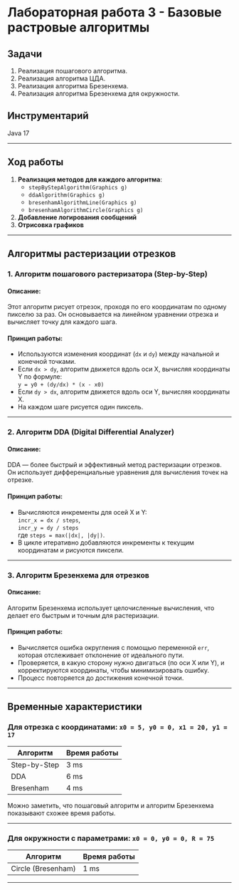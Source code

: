 # Лабораторная работа 3 - Базовые растровые алгоритмы


## Задачи
1. Реализация пошагового алгоритма.
2. Реализация алгоритма ЦДА.
3. Реализация алгоритма Брезенхема.
4. Реализация алгоритма Брезенхема для окружности.

## Инструментарий
Java 17

---

## Ход работы

1. **Реализация методов для каждого алгоритма**:
   - `stepByStepAlgorithm(Graphics g)`
   - `ddaAlgorithm(Graphics g)`
   - `bresenhamAlgorithmLine(Graphics g)`
   - `bresenhamAlgorithmCircle(Graphics g)`
2. **Добавление логирования сообщений**
3. **Отрисовка графиков**

---

## Алгоритмы растеризации отрезков

### 1. Алгоритм пошагового растеризатора (Step-by-Step)

#### Описание:
Этот алгоритм рисует отрезок, проходя по его координатам по одному пикселю за раз. Он основывается на линейном уравнении отрезка и вычисляет точку для каждого шага.

#### Принцип работы:
- Используются изменения координат (`dx` и `dy`) между начальной и конечной точками.
- Если `dx > dy`, алгоритм движется вдоль оси X, вычисляя координаты Y по формуле:  
  `y = y0 + (dy/dx) * (x - x0)`
- Если `dy > dx`, алгоритм движется вдоль оси Y, вычисляя координаты X.
- На каждом шаге рисуется один пиксель.

---

### 2. Алгоритм DDA (Digital Differential Analyzer)

#### Описание:
DDA — более быстрый и эффективный метод растеризации отрезков. Он использует дифференциальные уравнения для вычисления точек на отрезке.

#### Принцип работы:
- Вычисляются инкременты для осей X и Y:  
  `incr_x = dx / steps`,  
  `incr_y = dy / steps`  
  где `steps = max(|dx|, |dy|)`.
- В цикле итеративно добавляются инкременты к текущим координатам и рисуются пиксели.

---

### 3. Алгоритм Брезенхема для отрезков

#### Описание:
Алгоритм Брезенхема использует целочисленные вычисления, что делает его быстрым и точным для растеризации.

#### Принцип работы:
- Вычисляется ошибка округления с помощью переменной `err`, которая отслеживает отклонение от идеального пути.
- Проверяется, в какую сторону нужно двигаться (по оси X или Y), и корректируются координаты, чтобы минимизировать ошибку.
- Процесс повторяется до достижения конечной точки.

---

## Временные характеристики

### Для отрезка с координатами: `x0 = 5, y0 = 0, x1 = 20, y1 = 17`

| Алгоритм          | Время работы  |
|--------------------|---------------|
| Step-by-Step       | 3 ms   |
| DDA                | 6 ms   |
| Bresenham          | 4 ms    |

Можно заметить, что пошаговый алгоритм и алгоритм Брезенхема показывают схожее время работы.

---

### Для окружности с параметрами: `x0 = 0, y0 = 0, R = 75`

| Алгоритм          | Время работы       |
|--------------------|--------------------|
| Circle (Bresenham) | 1 ms          |

---

